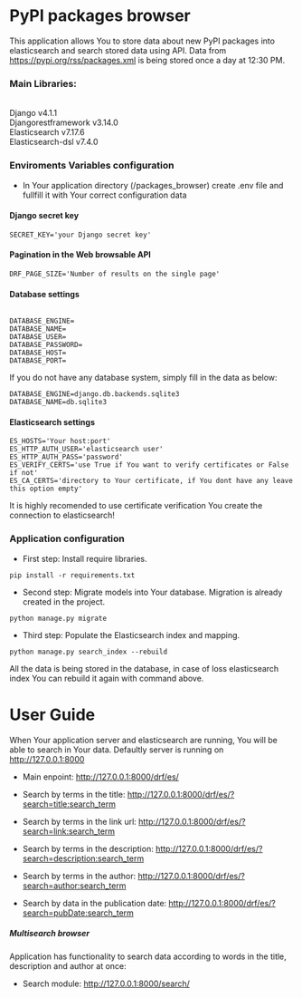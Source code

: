 PyPI packages browser
======

This application allows You to store data about new PyPI packages into elasticsearch and search stored data using API.
Data from https://pypi.org/rss/packages.xml is being stored once a day at 12:30 PM.

<h3>Main Libraries:</h4>
<br>Django v4.1.1
<br>Djangorestframework v3.14.0
<br>Elasticsearch v7.17.6
<br>Elasticsearch-dsl v7.4.0

<h3>Enviroments Variables configuration</h3>

* In Your application directory (/packages_browser) create .env file and fullfill it with Your correct configuration
  data

<h4>Django secret key</h4>

```shell 
SECRET_KEY='your Django secret key'
```

<h4>Pagination in the Web browsable API</h4>

```shell 
DRF_PAGE_SIZE='Number of results on the single page'
```

<h4>Database settings</h4>

```shell 

DATABASE_ENGINE=
DATABASE_NAME=
DATABASE_USER=
DATABASE_PASSWORD=
DATABASE_HOST=
DATABASE_PORT=
```

If you do not have any database system, simply fill in the data as below:

```shell 
DATABASE_ENGINE=django.db.backends.sqlite3
DATABASE_NAME=db.sqlite3
```

<h4>Elasticsearch settings</h4>

```shell 
ES_HOSTS='Your host:port'
ES_HTTP_AUTH_USER='elasticsearch user'
ES_HTTP_AUTH_PASS='password'
ES_VERIFY_CERTS='use True if You want to verify certificates or False if not'
ES_CA_CERTS='directory to Your certificate, if You dont have any leave this option empty'
```

It is highly recomended to use certificate verification You create the connection to elasticsearch!

<h3>Application configuration</h3>

* First step: Install require libraries.

```shell 
pip install -r requirements.txt
```

* Second step: Migrate models into Your database. Migration is already created in the project.

```shell 
python manage.py migrate
```

* Third step: Populate the Elasticsearch index and mapping.

```shell 
python manage.py search_index --rebuild
```

All the data is being stored in the database, in case of loss elasticsearch index You can rebuild it
again with command above.

User Guide
====================================
When Your application server and elasticsearch are running, You will be able to search in Your data.
Defaultly server is running on http://127.0.0.1:8000

* Main enpoint:
  http://127.0.0.1:8000/drf/es/

* Search by terms in the title: http://127.0.0.1:8000/drf/es/?search=title:search_term
* Search by terms in the link url: http://127.0.0.1:8000/drf/es/?search=link:search_term
* Search by terms in the description: http://127.0.0.1:8000/drf/es/?search=description:search_term
* Search by terms in the author: http://127.0.0.1:8000/drf/es/?search=author:search_term
* Search by data in the publication date: http://127.0.0.1:8000/drf/es/?search=pubDate:search_term

<h5>Multisearch browser</h5>

Application has functionality to search data according to words in the title, description and author at once:

* Search module: http://127.0.0.1:8000/search/
